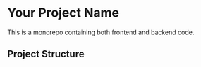 # Your Project Name

This is a monorepo containing both frontend and backend code.

## Project Structure
